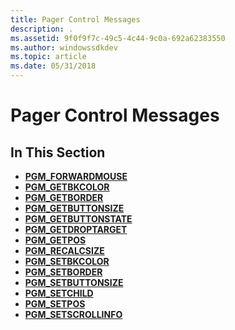 ```yaml
---
title: Pager Control Messages
description: .
ms.assetid: 9f0f9f7c-49c5-4c44-9c0a-692a62383550
ms.author: windowssdkdev
ms.topic: article
ms.date: 05/31/2018
---
```


# Pager Control Messages

## In This Section

-   [**PGM\_FORWARDMOUSE**](pgm-forwardmouse.md)
-   [**PGM\_GETBKCOLOR**](pgm-getbkcolor.md)
-   [**PGM\_GETBORDER**](pgm-getborder.md)
-   [**PGM\_GETBUTTONSIZE**](pgm-getbuttonsize.md)
-   [**PGM\_GETBUTTONSTATE**](pgm-getbuttonstate.md)
-   [**PGM\_GETDROPTARGET**](pgm-getdroptarget.md)
-   [**PGM\_GETPOS**](pgm-getpos.md)
-   [**PGM\_RECALCSIZE**](pgm-recalcsize.md)
-   [**PGM\_SETBKCOLOR**](pgm-setbkcolor.md)
-   [**PGM\_SETBORDER**](pgm-setborder.md)
-   [**PGM\_SETBUTTONSIZE**](pgm-setbuttonsize.md)
-   [**PGM\_SETCHILD**](pgm-setchild.md)
-   [**PGM\_SETPOS**](pgm-setpos.md)
-   [**PGM\_SETSCROLLINFO**](pgm-setscrollinfo.md)

 

 




